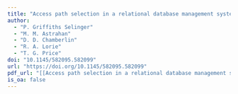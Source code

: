 ```yaml
---
title: "Access path selection in a relational database management system"
author:
  - "P. Griffiths Selinger"
  - "M. M. Astrahan"
  - "D. D. Chamberlin"
  - "R. A. Lorie"
  - "T. G. Price"
doi: "10.1145/582095.582099"
url: "https://doi.org/10.1145/582095.582099"
pdf_url: "[[Access path selection in a relational database management system.pdf]]"
is_oa: false
---
```

